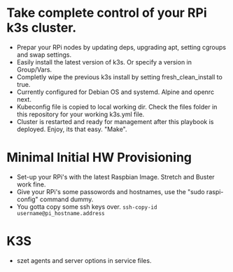 # Take complete control of your RPi k3s cluster.
- Prepar your RPi nodes by updating deps, upgrading apt, setting cgroups and swap settings.
- Easily install the latest version of k3s. Or specify a version in Group/Vars.
- Completly wipe the previous k3s install by setting fresh_clean_install to true.
- Currently configured for Debian OS and systemd.  Alpine and openrc next.
- Kubeconfig file is copied to local working dir.  Check the files folder in this repository for your working k3s.yml file.
- Cluster is restarted and ready for management after this playbook is deployed.  Enjoy, its that easy. "Make".

# Minimal Initial HW Provisioning
- Set-up your RPi's with the latest Raspbian Image. Stretch and Buster work fine. 
- Give your RPi's some passowords and hostnames, use the "sudo raspi-config" command dummy.
- You gotta copy some ssh keys over. ```ssh-copy-id username@pi_hostname.address``` 

# K3S
- szet agents and server options in service files.
